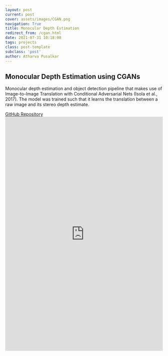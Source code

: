```yaml
---
layout: post
current: post
cover: assets/images/CGAN.png
navigation: True
title: Monocular Depth Estimation
redirect_from: /cgan.html
date: 2021-07-31 10:18:00
tags: projects
class: post-template
subclass: 'post'
author: Atharva Pusalkar
---
```


<section id="main" class="wrapper">
  <div class="inner">
  <h1 class="major">Monocular Depth Estimation using CGANs</h1>
  <!-- <span class="image fit"><img src="images/pic04.jpg" alt="" /></span> -->
  <p>Monocular depth estimation and object detection pipeline that makes use of Image-to-Image Translation with Conditional Adversarial Nets (Isola et al., 2017). The model was trained such that it learns the translation between a raw image and its stereo depth estimate.</p>
  <a href="https://github.com/atharva-18/Object-Streamer" target="_blank">GitHub Repository</a>
  <iframe src="https://docs.google.com/presentation/d/e/2PACX-1vQw9TzhkEomSEa-RVDAG9pKhtg6seix5Y4w0NGu7vknCJWmcCrVuWLkrC9xOmck5v4tSByO3rbaXW-b/embed?start=false&loop=true&delayms=5000" frameborder="0" width="100%" height="749" allowfullscreen="true" mozallowfullscreen="true" webkitallowfullscreen="true"></iframe>
  </div>
</section>
